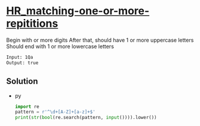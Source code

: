 # [HR_matching-one-or-more-repititions](https://www.hackerrank.com/challenges/matching-one-or-more-repititions)

Begin with  or more digits
After that, should have 1 or more uppercase letters
Should end with 1 or more lowercase letters

```txt
Input: 1Qa
Output: true
```

## Solution

* py

  ```py
  import re
  pattern = r'^\d+[A-Z]+[a-z]+$'
  print(str(bool(re.search(pattern, input()))).lower())
  ```
